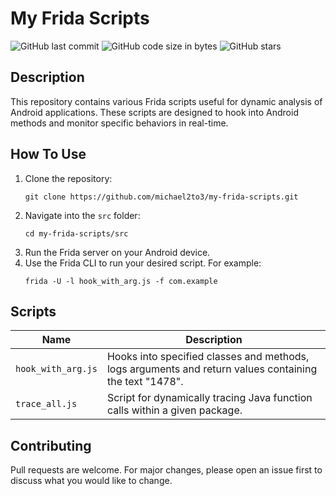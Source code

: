 # My Frida Scripts
![GitHub last commit](https://img.shields.io/github/last-commit/michael2to3/my-frida-scripts)
![GitHub code size in bytes](https://img.shields.io/github/languages/code-size/michael2to3/my-frida-scripts)
![GitHub stars](https://img.shields.io/github/stars/michael2to3/my-frida-scripts?style=social)

## Description
This repository contains various Frida scripts useful for dynamic analysis of Android applications. These scripts are designed to hook into Android methods and monitor specific behaviors in real-time.

## How To Use
1. Clone the repository:
   ```
   git clone https://github.com/michael2to3/my-frida-scripts.git
   ```
2. Navigate into the `src` folder:
   ```
   cd my-frida-scripts/src
   ```
3. Run the Frida server on your Android device.
4. Use the Frida CLI to run your desired script. For example:
   ```
   frida -U -l hook_with_arg.js -f com.example
   ```

## Scripts
| Name                | Description                                     |
|---------------------|-------------------------------------------------|
| `hook_with_arg.js`  | Hooks into specified classes and methods, logs arguments and return values containing the text "1478". |
| `trace_all.js`      | Script for dynamically tracing Java function calls within a given package. |

## Contributing
Pull requests are welcome. For major changes, please open an issue first to discuss what you would like to change.
